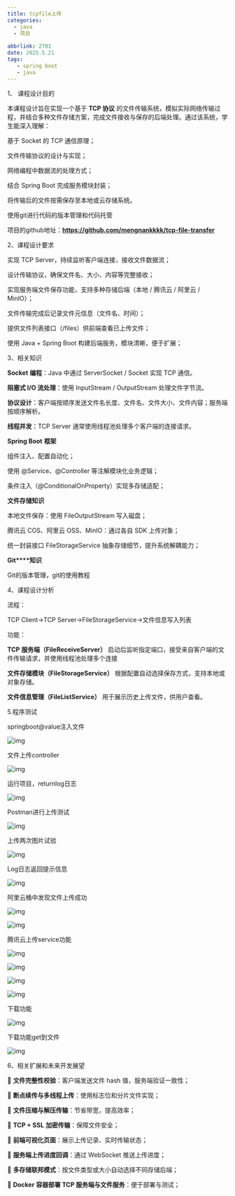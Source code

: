 ```yaml
---
title: tcpfile上传
categories:
  - java
  - 项目
  
abbrlink: 2701
date: 2025.5.21
tags: 
   - spring boot
   - java
---
```


1、  课程设计目的

本课程设计旨在实现一个基于 **TCP 协议** 的文件传输系统，模拟实际网络传输过程，并结合多种文件存储方案，完成文件接收与保存的后端处理。通过该系统，学生能深入理解：

基于 Socket 的 TCP 通信原理；

文件传输协议的设计与实现；

网络编程中数据流的处理方式；

结合 Spring Boot 完成服务模块封装；

将传输后的文件按需保存至本地或云存储系统。

使用git进行代码的版本管理和代码托管

项目的github地址：**https://github.com/mengnankkkk/tcp-file-transfer**

2、课程设计要求

实现 TCP Server，持续监听客户端连接，接收文件数据流；

设计传输协议，确保文件名、大小、内容等完整接收；

实现服务端文件保存功能，支持多种存储后端（本地 / 腾讯云 / 阿里云 / MinIO）；

文件传输完成后记录文件元信息（文件名、时间）；

提供文件列表接口（/files）供前端查看已上传文件；

使用 Java + Spring Boot 构建后端服务，模块清晰，便于扩展；

3、相关知识

**Socket** **编程**：Java 中通过 ServerSocket / Socket 实现 TCP 通信。

**阻塞式 I/O 流处理**：使用 InputStream / OutputStream 处理文件字节流。

**协议设计**：客户端按顺序发送文件名长度、文件名、文件大小、文件内容；服务端按顺序解析。

**线程并发**：TCP Server 通常使用线程池处理多个客户端的连接请求。

**Spring Boot** **框架**

组件注入、配置自动化；

使用 @Service、@Controller 等注解模块化业务逻辑；

条件注入（@ConditionalOnProperty）实现多存储适配；

**文件存储知识**

本地文件保存：使用 FileOutputStream 写入磁盘；

腾讯云 COS、阿里云 OSS、MinIO：通过各自 SDK 上传对象；

统一封装接口 FileStorageService 抽象存储细节，提升系统解耦能力；

**Git****知识**

Git的版本管理，git的使用教程

4、课程设计分析

流程：

TCP Client->TCP Server->FileStorageService->文件信息写入列表

功能：

**TCP** **服务端（FileReceiveServer）**
 启动后监听指定端口，接受来自客户端的文件传输请求，并使用线程池处理多个连接

**文件存储模块（FileStorageService）**
 根据配置自动选择保存方式，支持本地或对象存储。

**文件信息管理（FileListService）**
 用于展示历史上传文件，供用户查看。

 

5.程序测试

springboot@value注入文件

 

![img](file:///C:/Users/ikeife/AppData/Local/Temp/msohtmlclip1/01/clip_image002.jpg)

文件上传controller

![img](file:///C:/Users/ikeife/AppData/Local/Temp/msohtmlclip1/01/clip_image004.jpg)

运行项目，returnlog日志

![img](file:///C:/Users/ikeife/AppData/Local/Temp/msohtmlclip1/01/clip_image006.jpg)

 

 

 

 

 

 

 

 

 

 

 

Postman进行上传测试

![img](file:///C:/Users/ikeife/AppData/Local/Temp/msohtmlclip1/01/clip_image008.jpg)

上传两次图片试验

![img](file:///C:/Users/ikeife/AppData/Local/Temp/msohtmlclip1/01/clip_image010.jpg)

Log日志返回提示信息

![img](file:///C:/Users/ikeife/AppData/Local/Temp/msohtmlclip1/01/clip_image012.jpg)

 

阿里云桶中发现文件上传成功

![img](file:///C:/Users/ikeife/AppData/Local/Temp/msohtmlclip1/01/clip_image014.jpg)

![img](file:///C:/Users/ikeife/AppData/Local/Temp/msohtmlclip1/01/clip_image016.jpg)

 

 

 

腾讯云上传service功能

![img](file:///C:/Users/ikeife/AppData/Local/Temp/msohtmlclip1/01/clip_image018.jpg)

![img](file:///C:/Users/ikeife/AppData/Local/Temp/msohtmlclip1/01/clip_image020.jpg)

![img](file:///C:/Users/ikeife/AppData/Local/Temp/msohtmlclip1/01/clip_image022.jpg)

![img](file:///C:/Users/ikeife/AppData/Local/Temp/msohtmlclip1/01/clip_image024.jpg)

下载功能

![img](file:///C:/Users/ikeife/AppData/Local/Temp/msohtmlclip1/01/clip_image026.jpg)

下载功能get到文件

![img](file:///C:/Users/ikeife/AppData/Local/Temp/msohtmlclip1/01/clip_image028.jpg)

 

6、相关扩展和未来开发展望

 **文件完整性校验**：客户端发送文件 hash 值，服务端验证一致性；

 **断点续传与多线程上传**：使用标志位和分片文件实现；

 **文件压缩与解压传输**：节省带宽，提高效率；

 **TCP + SSL** **加密传输**：保障文件安全；

 **前端可视化页面**：展示上传记录、实时传输状态；

 **服务端上传进度回调**：通过 WebSocket 推送上传进度；

 **多存储联邦模式**：按文件类型或大小自动选择不同存储后端；

 **Docker** **容器部署 TCP 服务端与文件服务**：便于部署与测试；

 